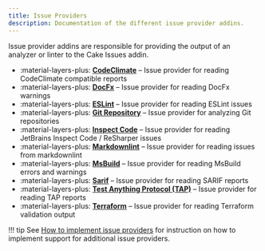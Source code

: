 ```yaml
---
title: Issue Providers
description: Documentation of the different issue provider addins.
---
```


Issue provider addins are responsible for providing the output of an analyzer or linter to the Cake Issues addin.

<div class="grid cards" markdown>

- :material-layers-plus: __[CodeClimate]__ – Issue provider for reading CodeClimate compatible reports
- :material-layers-plus: __[DocFx]__ – Issue provider for reading DocFx warnings
- :material-layers-plus: __[ESLint]__ – Issue provider for reading ESLint issues
- :material-layers-plus: __[Git Repository]__ – Issue provider for analyzing Git repositories
- :material-layers-plus: __[Inspect Code]__ – Issue provider for reading JetBrains Inspect Code  / ReSharper issues
- :material-layers-plus: __[Markdownlint]__ – Issue provider for reading issues from markdownlint
- :material-layers-plus: __[MsBuild]__ – Issue provider for reading MsBuild errors and warnings
- :material-layers-plus: __[Sarif]__ – Issue provider for reading SARIF reports
- :material-layers-plus: __[Test Anything Protocol (TAP)]__ – Issue provider for reading TAP reports
- :material-layers-plus: __[Terraform]__ – Issue provider for reading Terraform validation output

</div>

[CodeClimate]: codeclimate/index.md
[DocFx]: docfx/index.md
[ESLint]: eslint/index.md
[Git Repository]: gitrepository/index.md
[Inspect Code]: inspectcode/index.md
[Markdownlint]: markdownlint/index.md
[MsBuild]: msbuild/index.md
[Sarif]: sarif/index.md
[Test Anything Protocol (TAP)]: tap/index.md
[Terraform]: terraform/index.md

!!! tip
    See [How to implement issue providers] for instruction on how to implement support for additional issue providers.

[How to implement issue providers]: ../extending/issue-provider/overview.md
